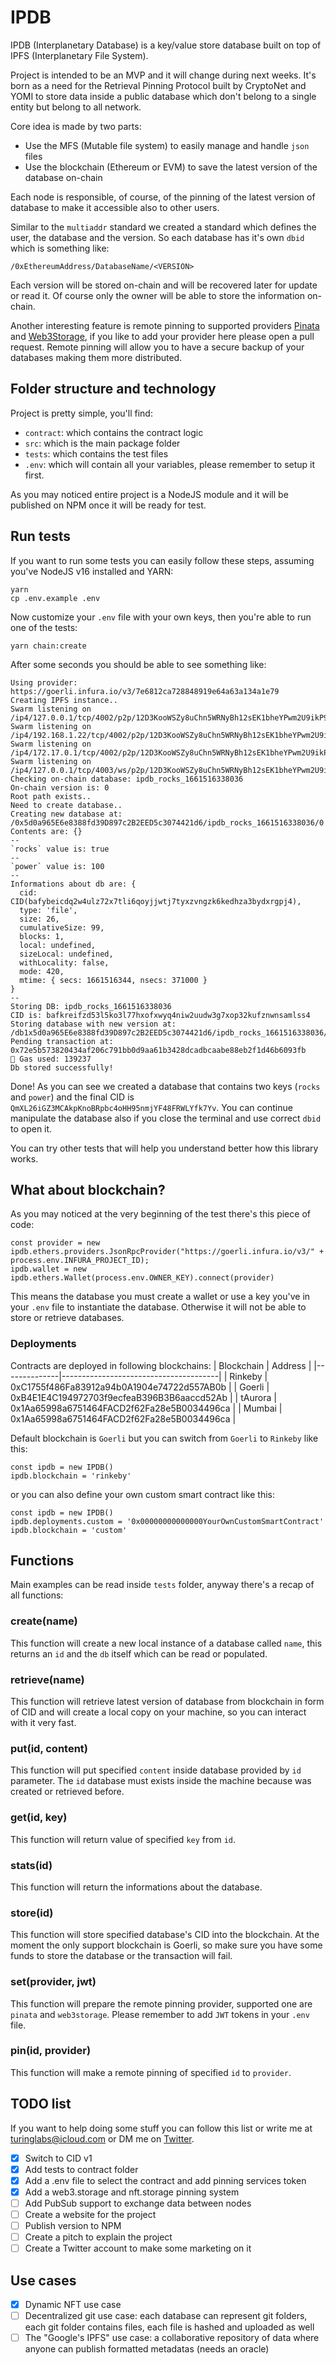 # IPDB

IPDB (Interplanetary Database) is a key/value store database built on top of IPFS (Interplanetary File System).

Project is intended to be an MVP and it will change during next weeks. It's born as a need for the Retrieval Pinning Protocol built by CryptoNet and YOMI to store data inside a public database which don't belong to a single entity but belong to all network.

Core idea is made by two parts:
- Use the MFS (Mutable file system) to easily manage and handle `json` files
- Use the blockchain (Ethereum or EVM) to save the latest version of the database on-chain

Each node is responsible, of course, of the pinning of the latest version of database to make it accessible also to other users.

Similar to the `multiaddr` standard we created a standard which defines the user, the database and the version. So each database has it's own `dbid` which is something like:

```
/0xEthereumAddress/DatabaseName/<VERSION>
```

Each version will be stored on-chain and will be recovered later for update or read it. Of course only the owner will be able to store the information on-chain.

Another interesting feature is remote pinning to supported providers [Pinata](https://pinata.cloud) and [Web3Storage](https://web3.storage), if you like to add your provider here please open a pull request. Remote pinning will allow you to have a secure backup of your databases making them more distributed.
## Folder structure and technology

Project is pretty simple, you'll find:
- `contract`: which contains the contract logic
- `src`: which is the main package folder
- `tests`: which contains the test files
- `.env`: which will contain all your variables, please remember to setup it first.

As you may noticed entire project is a NodeJS module and it will be published on NPM once it will be ready for test.

## Run tests

If you want to run some tests you can easily follow these steps, assuming you've NodeJS v16 installed and YARN:

```
yarn
cp .env.example .env
```

Now customize your `.env` file with your own keys, then you're able to run one of the tests:
```
yarn chain:create
```

After some seconds you should be able to see something like:

```
Using provider: https://goerli.infura.io/v3/7e6812ca728848919e64a63a134a1e79
Creating IPFS instance..
Swarm listening on /ip4/127.0.0.1/tcp/4002/p2p/12D3KooWSZy8uChn5WRNyBh12sEK1bheYPwm2U9ikP9GxZUPzPNj
Swarm listening on /ip4/192.168.1.22/tcp/4002/p2p/12D3KooWSZy8uChn5WRNyBh12sEK1bheYPwm2U9ikP9GxZUPzPNj
Swarm listening on /ip4/172.17.0.1/tcp/4002/p2p/12D3KooWSZy8uChn5WRNyBh12sEK1bheYPwm2U9ikP9GxZUPzPNj
Swarm listening on /ip4/127.0.0.1/tcp/4003/ws/p2p/12D3KooWSZy8uChn5WRNyBh12sEK1bheYPwm2U9ikP9GxZUPzPNj
Checking on-chain database: ipdb_rocks_1661516338036
On-chain version is: 0
Root path exists..
Need to create database..
Creating new database at: /0x5d0a965E6e8388fd39D897c2B2EED5c3074421d6/ipdb_rocks_1661516338036/0
Contents are: {}
--
`rocks` value is: true
--
`power` value is: 100
--
Informations about db are: {
  cid: CID(bafybeicdq2w4ulz72x7tli6qoyjjwtj7tyxzvngzk6kedhza3bydxrgpj4),
  type: 'file',
  size: 26,
  cumulativeSize: 99,
  blocks: 1,
  local: undefined,
  sizeLocal: undefined,
  withLocality: false,
  mode: 420,
  mtime: { secs: 1661516344, nsecs: 371000 }
}
--
Storing DB: ipdb_rocks_1661516338036
CID is: bafkreifzd53l5ko3l77hxofxwyq4niw2uudw3g7xop32kufznwnsamlss4
Storing database with new version at: /db1x5d0a965E6e8388fd39D897c2B2EED5c3074421d6/ipdb_rocks_1661516338036/0
Pending transaction at: 0x72e5b573820434af206c791bb0d9aa61b3428dcadbcaabe88eb2f1d46b6093fb
💸 Gas used: 139237
Db stored successfully!
```

Done! As you can see we created a database that contains two keys (`rocks` and `power`) and the final CID is `QmXL26iGZ3MCAkpKnoBRpbc4oHH95nmjYF48FRWLYfk7Yv`. 
You can continue manipulate the database also if you close the terminal and use correct `dbid` to open it.

You can try other tests that will help you understand better how this library works.

## What about blockchain?

As you may noticed at the very beginning of the test there's this piece of code:

```
const provider = new ipdb.ethers.providers.JsonRpcProvider("https://goerli.infura.io/v3/" + process.env.INFURA_PROJECT_ID);
ipdb.wallet = new ipdb.ethers.Wallet(process.env.OWNER_KEY).connect(provider)
```

This means the database you must create a wallet or use a key you've in your `.env` file to instantiate the database. Otherwise it will not be able to store or retrieve databases.

### Deployments
Contracts are deployed in following blockchains:
| Blockchain   | Address                               | 
|--------------|---------------------------------------|
| Rinkeby | 0xC1755f486Fa83912a94b0A1904e74722d557AB0b |
| Goerli  | 0xB4E1E4C194972703f9ecfeaB396B3B6aaccd52Ab |
| tAurora  | 0x1Aa65998a6751464FACD2f62Fa28e5B0034496ca |
| Mumbai  | 0x1Aa65998a6751464FACD2f62Fa28e5B0034496ca |

Default blockchain is `Goerli` but you can switch from `Goerli` to `Rinkeby` like this:
```
const ipdb = new IPDB()
ipdb.blockchain = 'rinkeby'
```

or you can also define your own custom smart contract like this:
```
const ipdb = new IPDB()
ipdb.deployments.custom = '0x00000000000000YourOwnCustomSmartContract'
ipdb.blockchain = 'custom'
```

## Functions
Main examples can be read inside `tests` folder, anyway there's a recap of all functions:
### create(name)
This function will create a new local instance of a database called `name`, this returns an `id` and the `db` itself which can be read or populated.

### retrieve(name)
This function will retrieve latest version of database from blockchain in form of CID and will create a local copy on your machine, so you can interact with it very fast.

### put(id, content)
This function will put specified `content` inside database provided by `id` parameter. The `id` database must exists inside the machine because was created or retrieved before.

### get(id, key)
This function will return value of specified `key` from `id`.

### stats(id)
This function will return the informations about the database.

### store(id)
This function will store specified database's CID into the blockchain. At the moment the only support blockchain is Goerli, so make sure you have some funds to store the database or the transaction will fail.

### set(provider, jwt)
This function will prepare the remote pinning provider, supported one are `pinata` and `web3storage`. Please remember to add `JWT` tokens in your `.env` file.

### pin(id, provider)
This function will make a remote pinning of specified `id` to `provider`.
## TODO list

If you want to help doing some stuff you can follow this list or write me at turinglabs@icloud.com or DM me on [Twitter](https://twitter.com/turinglabsorg).

- [x] Switch to CID v1
- [x] Add tests to contract folder
- [x] Add a .env file to select the contract and add pinning services token  
- [x] Add a web3.storage and nft.storage pinning system
- [ ] Add PubSub support to exchange data between nodes
- [ ] Create a website for the project
- [ ] Publish version to NPM
- [ ] Create a pitch to explain the project
- [ ] Create a Twitter account to make some marketing on it

## Use cases
- [x] Dynamic NFT use case
- [ ] Decentralized git use case: each database can represent git folders, each git folder contains files, each file is hashed and uploaded as well
- [ ] The "Google's IPFS" use case: a collaborative repository of data where anyone can publish formatted metadatas (needs an oracle)
